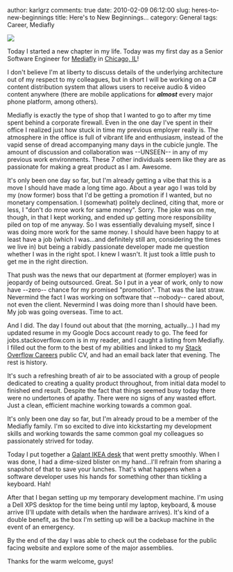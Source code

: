 author: karlgrz 
comments: true
date: 2010-02-09 06:12:00
slug: heres-to-new-beginnings
title: Here's to New Beginnings...
category: General
tags: Career, Mediafly

[![](/images/2010-02-09-heres-to-new-beginnings/img_0025.png)](/images/2010-02-09-heres-to-new-beginnings/img_0025.png)  
  
Today I started a new chapter in my life. Today was my first day as a Senior Software Engineer for [Mediafly](http://www.mediafly.com) in [Chicago, IL](http://maps.google.com/maps?q=10+w.+hubbard+chicago+il&ie=UTF8&hq=&hnear=10+W+Hubbard+St,+Chicago,+Cook,+Illinois+60654&gl=us&ei=2udwS8iqBozoM5TX3f4J&ved=0CAgQ8gEwAA&z=16)!  
  
I don't believe I'm at liberty to discuss details of the underlying architecture out of my respect to my colleagues, but in short I will be working on a C# content distribution system that allows users to receive audio & video content anywhere (there are mobile applications for **_almost_** every major phone platform, among others).  
  
Mediafly is exactly the type of shop that I wanted to go to after my time spent behind a corporate firewall. Even in the one day I've spent in their office I realized just how stuck in time my previous employer really is. The atmosphere in the office is full of vibrant life and enthusiasm, instead of the vapid sense of dread accompanying many days in the cubicle jungle. The amount of discussion and collaboration was --UNSEEN-- in any of my previous work environments. These 7 other individuals seem like they are as passionate for making a great product as I am. Awesome.  
  
It's only been one day so far, but I'm already getting a vibe that this is a move I should have made a long time ago. About a year ago I was told by my (now former) boss that I'd be getting a promotion if I wanted, but no monetary compensation. I (somewhat) politely declined, citing that, more or less, I "don't do mroe work for same money". Sorry. The joke was on me, though, in that I kept working, and ended up getting more responsibility piled on top of me anyway. So I was essentially devaluing myself, since I was doing more work for the same money. I should have been happy to at least have a job (which I was...and definitely still am, considering the times we live in) but being a rabidly passionate developer made me question whether I was in the right spot. I knew I wasn't. It just took a little push to get me in the right direction.  
  
That push was the news that our department at (former employer) was in jeopardy of being outsourced. Great. So I put in a year of work, only to now have --zero-- chance for my promised "promotion". That was the last straw. Nevermind the fact I was working on software that --nobody-- cared about, not even the client. Nevermind I was doing more than I should have been. My job was going overseas. Time to act.  
  
And I did. The day I found out about that (the morning, actually...) I had my updated resume in my Google Docs account ready to go. The feed for jobs.stackoverflow.com is in my reader, and I caught a listing from Mediafly. I filled out the form to the best of my abilities and linked to my [ Stack Overflow Careers](http://careers.stackoverflow.com/karlgrz) public CV, and had an email back later that evening. The rest is history.   
  
It's such a refreshing breath of air to be associated with a group of people dedicated to creating a quality product throughout, from initial data model to finished end result. Despite the fact that things seemed busy today there were no undertones of apathy. There were no signs of any wasted effort. Just a clean, efficient machine working towards a common goal.  
  
It's only been one day so far, but I'm already proud to be a member of the Mediafly family. I'm so excited to dive into kickstarting my development skills and working towards the same common goal my colleagues so passionately strived for today.  
  
Today I put together a [Galant IKEA desk](http://www.ikea.com/ca/en/catalog/products/S79857848) that went pretty smoothly. When I was done, I had a dime-sized blister on my hand...I'll refrain from sharing a snapshot of that to save your lunches. That's what happens when a software developer uses his hands for something other than tickling a keyboard. Hah!  
  
After that I began setting up my temporary development machine. I'm using a Dell XPS desktop for the time being until my laptop, keyboard, & mouse arrive (I'll update with details when the hardware arrives). It's kind of a double benefit, as the box I'm setting up will be a backup machine in the event of an emergency.   
  
By the end of the day I was able to check out the codebase for the public facing website and explore some of the major assemblies.   
  
Thanks for the warm welcome, guys!
